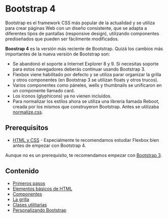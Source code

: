 # Bootstrap 4

Bootstrap es el framework CSS más popular de la actualidad y se utiliza para crear páginas Web con un diseño consistente, que se adapta a diferentes tipos de pantallas \(responsive design\), utilizando componentes prediseñados que pueden ser fácilmente modificados.

**Boostrap 4** es la versión más reciente de Bootstrap. Quizá los cambios más importantes de la nueva versión de Bootstrap son:

* Se abandonó el soporte a Internet Explorer 8 y 9. Si necesitas soporte para estos navegadores deberás continuar usando Bootstrap 3.
* Flexbox viene habilitado por defecto y se utiliza parar organizar la grilla y otros componentes \(en Bootstrap 3 se utilizan floats y otros trucos\).
* Varios componentes como páneles, wells y thumbnails se unificaron en un componente llamado card.
* Los íconos \(glyphicons\) ya no vienen incluídos.
* Para normalizar los estilos ahora se utiliza una librería llamada Reboot, creada por los mismos que construyeron Bootstrap. Antes se utilizaba [normalize.css](https://necolas.github.io/normalize.css/).

## Prerequisitos

* [HTML y CSS](../html-css/README.md) - Especialmente te recomendamos estudiar Flexbox bien antes de empezar con Bootstrap 4.

Aunque no es un prerequisito, te recomendamos empezar con [Bootstrap 3](../bootstrap3/README.md).

## Contenido

* [Primeros pasos](primeros-pasos.md)
* [Elementos básicos de HTML](elementos-basicos-de-html.md)
* [Componentes](componentes.md)
* [La grilla](la-grilla.md)
* [Clases utilitarias](clases-utilitarias.md)
* [Personalizando Bootstrap](personalizando-bootstrap.md)
